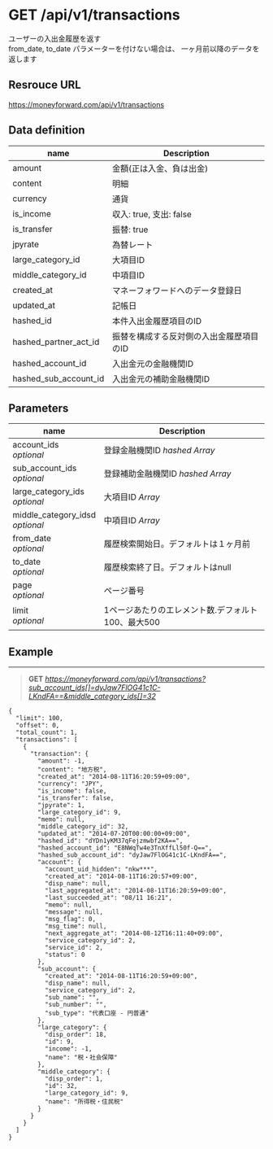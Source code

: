 # GET /api/v1/transactions
ユーザーの入出金履歴を返す  
from_date, to_date パラメーターを付けない場合は、
一ヶ月前以降のデータを返します

## Resrouce URL
https://moneyforward.com/api/v1/transactions

## Data definition

name | Description 
-----------|------------------------
amount | 金額(正は入金、負は出金)
content | 明細
currency | 通貨
is_income | 収入: true, 支出: false
is_transfer | 振替: true
jpyrate | 為替レート
large_category_id | 大項目ID
middle_category_id | 中項目ID
created_at | マネーフォワードへのデータ登録日
updated_at | 記帳日
hashed_id | 本件入出金履歴項目のID
hashed_partner_act_id | 振替を構成する反対側の入出金履歴項目のID
hashed_account_id | 入出金元の金融機関ID
hashed_sub_account_id | 入出金元の補助金融機関ID

## Parameters

name | Description 
-----------|------------------------
account_ids <br /> *optional* | 登録金融機関ID *hashed* *Array*
sub_account_ids <br /> *optional* | 登録補助金融機関ID *hashed* *Array*
large_category_ids <br /> *optional* | 大項目ID *Array*
middle_category_idsd <br /> *optional* | 中項目ID *Array*
from_date <br /> *optional* | 履歴検索開始日。デフォルトは１ヶ月前
to_date <br /> *optional* | 履歴検索終了日。デフォルトはnull
page  <br /> *optional* | ページ番号
limit <br /> *optional* | 1ページあたりのエレメント数.デフォルト100、最大500

 
## Example
***
> **GET** *https://moneyforward.com/api/v1/transactions?sub_account_ids[]=dyJaw7FlOG41c1C-LKndFA==&middle_category_ids[]=32*

    {
      "limit": 100,
      "offset": 0,
      "total_count": 1,
      "transactions": [
        {
          "transaction": {
            "amount": -1,
            "content": "地方税",
            "created_at": "2014-08-11T16:20:59+09:00",
            "currency": "JPY",
            "is_income": false,
            "is_transfer": false,
            "jpyrate": 1,
            "large_category_id": 9,
            "memo": null,
            "middle_category_id": 32,
            "updated_at": "2014-07-20T00:00:00+09:00",
            "hashed_id": "dYDn1yKM37qFejzmwbf2KA==",
            "hashed_account_id": "E8NWqTw4e3TnXffLl50f-Q==",
            "hashed_sub_account_id": "dyJaw7FlOG41c1C-LKndFA==",
            "account": {
              "account_uid_hidden": "nkw***",
              "created_at": "2014-08-11T16:20:57+09:00",
              "disp_name": null,
              "last_aggregated_at": "2014-08-11T16:20:59+09:00",
              "last_succeeded_at": "08/11 16:21",
              "memo": null,
              "message": null,
              "msg_flag": 0,
              "msg_time": null,
              "next_aggregate_at": "2014-08-12T16:11:40+09:00",
              "service_category_id": 2,
              "service_id": 2,
              "status": 0
            },
            "sub_account": {
              "created_at": "2014-08-11T16:20:59+09:00",
              "disp_name": null,
              "service_category_id": 2,
              "sub_name": "",
              "sub_number": "",
              "sub_type": "代表口座 - 円普通"
            },
            "large_category": {
              "disp_order": 18,
              "id": 9,
              "income": -1,
              "name": "税・社会保障"
            },
            "middle_category": {
              "disp_order": 1,
              "id": 32,
              "large_category_id": 9,
              "name": "所得税・住民税"
            }
          }
        }
      ]
    }
